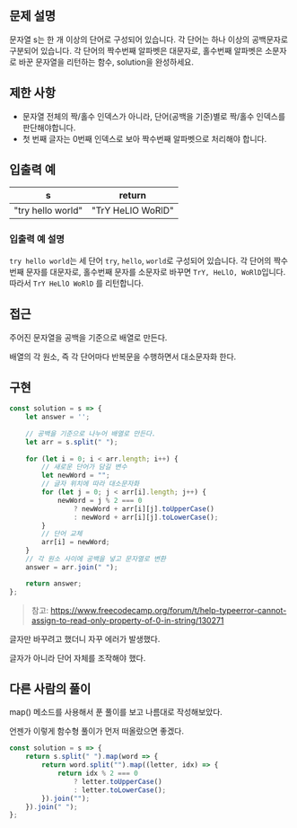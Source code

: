 ## 문제 설명

문자열 s는 한 개 이상의 단어로 구성되어 있습니다. 각 단어는 하나 이상의 공백문자로 구분되어 있습니다. 각 단어의 짝수번째 알파벳은 대문자로, 홀수번째 알파벳은 소문자로 바꾼 문자열을 리턴하는 함수, solution을 완성하세요.

## 제한 사항

- 문자열 전체의 짝/홀수 인덱스가 아니라, 단어(공백을 기준)별로 짝/홀수 인덱스를 판단해야합니다.
- 첫 번째 글자는 0번째 인덱스로 보아 짝수번째 알파벳으로 처리해야 합니다.

## 입출력 예

| s                 | return            |
| ----------------- | ----------------- |
| "try hello world" | "TrY HeLlO WoRlD" |

### 입출력 예 설명

`try hello world`는 세 단어 `try`, `hello`, `world`로 구성되어 있습니다. 각 단어의 짝수번째 문자를 대문자로, 홀수번째 문자를 소문자로 바꾸면 `TrY, HeLlO, WoRlD`입니다. 따라서 `TrY HeLlO WoRlD` 를 리턴합니다.

## 접근

주어진 문자열을 공백을 기준으로 배열로 만든다.

배열의 각 원소, 즉 각 단어마다 반복문을 수행하면서 대소문자화 한다.

## 구현

```js
const solution = s => {
    let answer = '';
    
    // 공백을 기준으로 나누어 배열로 만든다.
    let arr = s.split(" ");
    
    for (let i = 0; i < arr.length; i++) {
        // 새로운 단어가 담길 변수
        let newWord = "";
        // 글자 위치에 따라 대소문자화
        for (let j = 0; j < arr[i].length; j++) {
            newWord = j % 2 === 0 
                ? newWord + arr[i][j].toUpperCase()
                : newWord + arr[i][j].toLowerCase();
        }
        // 단어 교체
        arr[i] = newWord;
    }
    // 각 원소 사이에 공백을 넣고 문자열로 변환
    answer = arr.join(" ");

    return answer;
};
```

> 참고: https://www.freecodecamp.org/forum/t/help-typeerror-cannot-assign-to-read-only-property-of-0-in-string/130271

글자만 바꾸려고 했더니 자꾸 에러가 발생했다.

글자가 아니라 단어 자체를 조작해야 했다.

## 다른 사람의 풀이

map() 메소드를 사용해서 푼 풀이를 보고 나름대로 작성해보았다. 

언젠가 이렇게 함수형 풀이가 먼저 떠올랐으면 좋겠다.

```js
const solution = s => {
    return s.split(" ").map(word => {
        return word.split("").map((letter, idx) => {
            return idx % 2 === 0 
                ? letter.toUpperCase() 
                : letter.toLowerCase();
        }).join("");
    }).join(" ");
};
```
